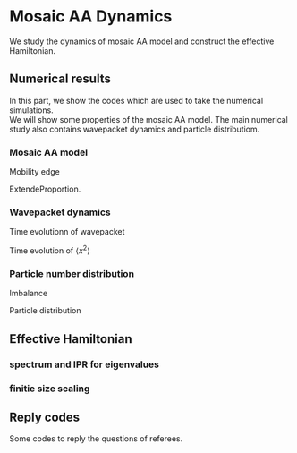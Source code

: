 # Mosaic AA Dynamics
 We study the dynamics of mosaic AA model and construct the effective Hamiltonian.

 ## Numerical results
 In this part, we show the codes which are used to take the numerical simulations.  
 We will show some properties of the mosaic AA model. 
 The main numerical study also contains wavepacket dynamics and particle distributiom.
### Mosaic AA model 

Mobility edge

ExtendeProportion.

 ### Wavepacket dynamics
 Time evolutionn of wavepacket 
 
 Time evolution of $\langle x^2 \rangle$
 ### Particle number distribution
Imbalance

Particle distribution 

 ## Effective Hamiltonian

 ### spectrum and IPR for eigenvalues

 ### finitie size scaling

 ## Reply codes
 Some codes to reply the questions of referees. 
